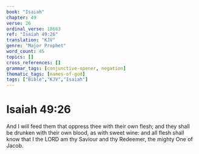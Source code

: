 ```yaml
---
book: "Isaiah"
chapter: 49
verse: 26
ordinal_verse: 18663
ref: "Isaiah 49:26"
translation: "KJV"
genre: "Major Prophet"
word_count: 45
topics: []
cross_references: []
grammar_tags: [conjunctive-opener, negation]
thematic_tags: [names-of-god]
tags: ["Bible","KJV","Isaiah"]
---
```


# Isaiah 49:26

And I will feed them that oppress thee with their own flesh; and they shall be drunken with their own blood, as with sweet wine: and all flesh shall know that I the LORD am thy Saviour and thy Redeemer, the mighty One of Jacob.

